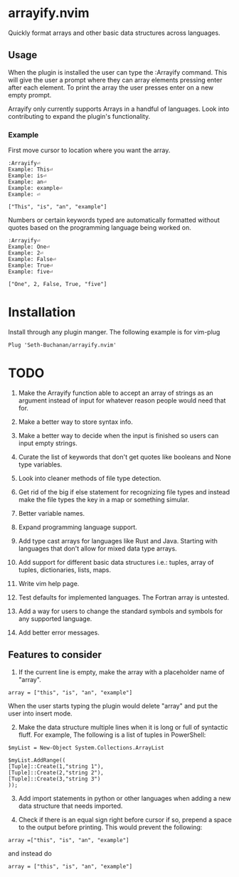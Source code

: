 # arrayify.nvim

Quickly format arrays and other basic data structures across languages.

## Usage

When the plugin is installed the user can type the :Arrayify command. This will
give the user a prompt where they can array elements pressing enter after 
each element. To print the array the user presses enter on a new empty prompt.

Arrayify only currently supports Arrays in a handful of languages. Look into 
contributing to expand the plugin's functionality.
### Example
First move cursor to location where you want the array.
```
:Arrayify⏎
Example: This⏎
Example: is⏎
Example: an⏎
Example: example⏎
Example: ⏎

```
```
["This", "is", "an", "example"]
```
Numbers or certain keywords typed are automatically formatted without quotes 
based on the programming language being worked on.

```
:Arrayify⏎
Example: One⏎
Example: 2⏎
Example: False⏎
Example: True⏎
Example: five⏎
```
```
["One", 2, False, True, "five"]
```

# Installation

Install through any plugin manger. The following example is for vim-plug
```
Plug 'Seth-Buchanan/arrayify.nvim'

```

# TODO

1. Make the Arrayify function able to accept an array of strings as an argument instead 
of input for whatever reason people would need that for.

2. Make a better way to store syntax info.

3. Make a better way to decide when the input is finished so users can input
empty strings.

4. Curate the list of keywords that don't get quotes like booleans and None type
variables.

5. Look into cleaner methods of file type detection.

6. Get rid of the big if else statement for recognizing file types and instead
make the file types the key in a map or something simular.

7. Better variable names.

8. Expand programming language support.

9. Add type cast arrays for languages like Rust and Java. Starting with 
languages that don't allow for mixed data type arrays.

10. Add support for different basic data structures i.e.: tuples, array of tuples,
dictionaries, lists, maps.

11. Write vim help page.

12. Test defaults for implemented languages. The Fortran array is untested.

13. Add a way for users to change the standard symbols and symbols for any supported 
language.

14. Add better error messages.

## Features to consider

1. If the current line is empty, make the array with a placeholder name of "array".

```
array = ["this", "is", "an", "example"] 
```

When the user starts typing the plugin would delete "array" and put the 
user into insert mode.

2. Make the data structure multiple lines when it is long or full of 
syntactic fluff. For example, The following is a list of tuples in PowerShell:

```
$myList = New-Object System.Collections.ArrayList

$myList.AddRange((
[Tuple]::Create(1,"string 1"),
[Tuple]::Create(2,"string 2"),
[Tuple]::Create(3,"string 3") 
));
```

3. Add import statements in python or other languages when adding a new 
data structure that needs imported.

4. Check if there is an equal sign right before cursor if so, prepend a space 
to the output before printing. This would prevent the following:

```
array =["this", "is", "an", "example"] 
```
and instead do 
```
array = ["this", "is", "an", "example"] 
```
